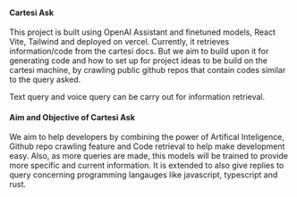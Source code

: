 #### Cartesi Ask

This project is built using OpenAI Assistant and finetuned models, React Vite, Tailwind and deployed on vercel. Currently, it retrieves information/code from the cartesi docs. But we aim to build upon it for generating code and how to set up for project ideas to be build on the cartesi machine, by crawling public github repos that contain codes similar to the query asked.

Text query and voice query can be carry out for information retrieval.

#### Aim and Objective of Cartesi Ask

We aim to help developers by combining the power of Artifical Inteligence, Github repo crawling feature and Code retrieval to help make development easy. Also, as more queries are made, this models will be trained to provide more specific and current information. It is extended to also give replies to query concerning programming langauges like javascript, typescript and rust.
